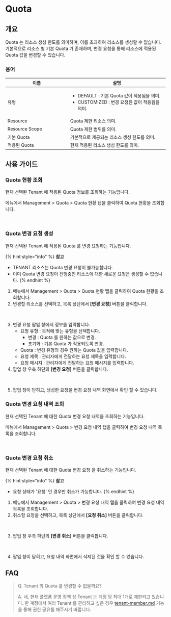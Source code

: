 # Quota

## 개요

Quota 는 리소스 생성 한도를 의미하며, 이를 초과하여 리소스를 생성할 수 없습니다. 기본적으로 리소스 별 기본 Quota 가 존재하며, 변경 요청을 통해 리소스에 적용된 Quota 값을 변경할 수 있습니다.

### 용어

<table><thead><tr><th width="183">이름</th><th>설명</th></tr></thead><tbody><tr><td>유형</td><td><ul><li>DEFAULT : 기본 Quota 값이 적용됨을 의미.</li><li>CUSTOMIZED : 변경 요청된 값이 적용됨을 의미.</li></ul></td></tr><tr><td>Resource</td><td>Quota 제한 리소스 의미.</td></tr><tr><td>Resource Scope</td><td>Quota 제한 범위를 의미.</td></tr><tr><td>기본 Quota</td><td>기본적으로 제공되는 리소스 생성 한도를 의미.</td></tr><tr><td>적용된 Quota</td><td>현재 적용된 리소스 생성 한도를 의미.</td></tr></tbody></table>



## 사용 가이드

### Quota 현황 조회

현재 선택된 Tenant 에 적용된 Quota 정보를 조회하는 기능입니다.

메뉴에서 Management > Quota > Quota 현황 탭을 클릭하여 Quota 현황을 조회합니다.

<figure><img src="../.gitbook/assets/스크린샷 2024-01-31 오후 1.36.25.png" alt=""><figcaption></figcaption></figure>

### Quota 변경 요청 생성

현재 선택된 Tenant 에 적용된 Quota 를 변경 요청하는 기능입니다.

{% hint style="info" %}
**참고**

* TENANT 리소스는 Quota 변경 요청이 불가능합니다.
* 이미 Quota 변경 요청이 진행중인 리소스에 대한 새로운 요청은 생성할 수 없습니다.
{% endhint %}

1. 메뉴에서 Management > Quota > Quota 현황 탭을 클릭하여 Quota 현황을 조회합니다.
2. 변경할 리소스를 선택하고, 목록 상단에서 **\[변경 요청]** 버튼을 클릭합니다.

<figure><img src="../.gitbook/assets/스크린샷 2024-01-31 오후 1.36.58.png" alt=""><figcaption></figcaption></figure>

3. 변경 요청 팝업 창에서 정보를 입력합니다.
   * 요청 유형 : 목적에 맞는 유형을 선택합니다.
     * 변경 : Quota 를 원하는 값으로 변경.
     * 초기화 : 기본 Quota 가 적용되도록 변경.
   * Quota : 변경 유형의 경우 원하는 Quota 값을 입력합니다.
   * 요청 제목 : 관리자에게 전달하는 요청 제목을 입력합니다.
   * 요청 메시지 : 관리자에게 전달하는 요청 메시지를 입력합니다.
4. 팝업 창 우측 하단의 **\[변경 요청]** 버튼을 클릭합니다.

<figure><img src="../.gitbook/assets/스크린샷 2024-01-31 오후 1.37.21.png" alt=""><figcaption></figcaption></figure>

5. 팝업 창이 닫히고, 생성한 요청을 변경 요청 내역 화면에서 확인 할 수 있습니다.

### Quota 변경 요청 내역 조회

현재 선택된 Tenant 에 대한 Quota 변경 요청 내역을 조회하는 기능입니다.

메뉴에서 Management > Quota > 변경 요청 내역 탭을 클릭하여 변경 요청 내역 목록을 조회합니다.

<figure><img src="../.gitbook/assets/스크린샷 2024-01-31 오후 1.37.52.png" alt=""><figcaption></figcaption></figure>

### Quota 변경 요청 취소

현재 선택된 Tenant 에 대한 Quota 변경 요청 을 취소하는 기능입니다.

{% hint style="info" %}
**참고**

* 요청 상태가 '요청' 인 경우만 취소가 가능합니다.
{% endhint %}

1. 메뉴에서 Management > Quota > 변경 요청 내역 탭을 클릭하여 변경 요청 내역 목록을 조회합니다.
2. 취소할 요청을 선택하고, 목록 상단에서 **\[요청 취소]** 버튼을 클릭합니다.

<figure><img src="../.gitbook/assets/스크린샷 2024-01-31 오후 1.38.09.png" alt=""><figcaption></figcaption></figure>

3. 팝업 창 우측 하단의 **\[변경 취소]** 버튼을 클릭합니다.

<figure><img src="../.gitbook/assets/스크린샷 2024-01-31 오후 1.38.19.png" alt=""><figcaption></figcaption></figure>

4. 팝업 창이 닫히고, 요청 내역 화면에서 삭제된 것을 확인 할 수 있습니다.

## FAQ

> Q. Tenant 의 Quota 를 변경할 수 없을까요?
>
> A. 네, 현재 플랫폼 운영 정책 상 Tenant 는 계정 당 최대 1개로 제한되고 있습니다. 한 계정에서 여러 Tenant 를 관리하고 싶은 경우 [tenant-member.md](../tenant-member.md "mention") 기능을 통해 권한 공유를 해주시기 바랍니다.
